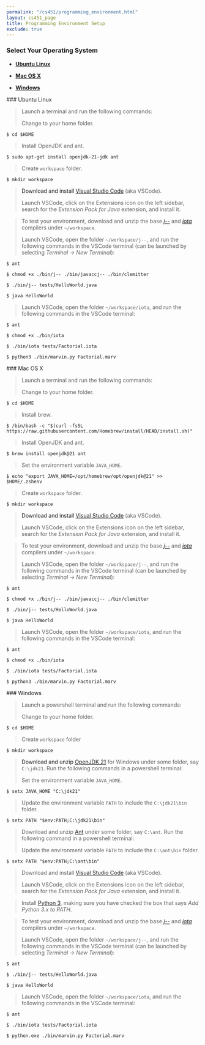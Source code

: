 ```yaml
---
permalink: "/cs451/programming_environment.html"
layout: cs451_page
title: Programming Environment Setup
exclude: true
---
```


### Select Your Operating System

- [**Ubuntu Linux**](#linux)

- [**Mac OS X**](#mac) 

- [**Windows**](#win) 

<a name="linux"/>
### Ubuntu Linux

> Launch a terminal and run the following commands:
>
> Change to your home folder.
```
$ cd $HOME
```
>
> Install OpenJDK and ant.
```
$ sudo apt-get install openjdk-21-jdk ant
```
>
> Create `workspace` folder.
```
$ mkdir workspace
```

> Download and install [Visual Studio Code](https://code.visualstudio.com/sha/download?build=stable&os=linux-deb-x64) (aka VSCode). 
> 
> Launch VSCode, click on the Extensions icon on the left sidebar, search for the *Extension Pack for Java* extension, and install it. 

> To test your environment, download and unzip the base [*j\-\-*](https://www.cs.umb.edu/~siyer/teaching/j--.zip) and [*iota*](https://www.cs.umb.edu/~siyer/teaching/iota.zip) compilers under `~/workspace`. 
>
> Launch VSCode, open the folder `~/workspace/j--`, and run the following commands in the VSCode terminal (can be launched by selecting *Terminal &rarr; New Terminal*): 
```
$ ant
```
>
```
$ chmod +x ./bin/j-- ./bin/javaccj-- ./bin/clemitter
```
>
```
$ ./bin/j-- tests/HelloWorld.java
```
>
```
$ java HelloWorld
```
>
> Launch VSCode, open the folder `~/workspace/iota`, and run the following commands in the VSCode terminal:
```
$ ant
```
>
```
$ chmod +x ./bin/iota
```
>
```
$ ./bin/iota tests/Factorial.iota
```
> 
```
$ python3 ./bin/marvin.py Factorial.marv
```

<a name="mac"/>
### Mac OS X

> Launch a terminal and run the following commands: 
>
> Change to your home folder.
```
$ cd $HOME
```
>
> Install brew.
```
$ /bin/bash -c "$(curl -fsSL https://raw.githubusercontent.com/Homebrew/install/HEAD/install.sh)"
```
>
> Install OpenJDK and ant.
```
$ brew install openjdk@21 ant
```
> Set the environment variable `JAVA_HOME`.
```
$ echo "export JAVA_HOME=/opt/homebrew/opt/openjdk@21" >> $HOME/.zshenv
```
>
> Create `workspace` folder.
```
$ mkdir workspace
```

> Download and install [Visual Studio Code](https://code.visualstudio.com/sha/download?build=stable&os=linux-deb-x64) (aka VSCode).  
> 
> Launch VSCode, click on the Extensions icon on the left sidebar, search for the *Extension Pack for Java* extension, and install it. 

> To test your environment, download and unzip the base [*j\-\-*](https://www.cs.umb.edu/~siyer/teaching/j--.zip) and [*iota*](https://www.cs.umb.edu/~siyer/teaching/iota.zip) compilers under `~/workspace`.  
>
> Launch VSCode, open the folder `~/workspace/j--`, and run the following commands in the VSCode terminal (can be launched by selecting *Terminal &rarr; New Terminal*):  
 ```
$ ant
```
>
```
$ chmod +x ./bin/j-- ./bin/javaccj-- ./bin/clemitter
```
>
```
$ ./bin/j-- tests/HelloWorld.java
```
>
```
$ java HelloWorld
```
> 
> Launch VSCode, open the folder `~/workspace/iota`, and run the following commands in the VSCode terminal:
```
$ ant
```
>
```
$ chmod +x ./bin/iota
```
>
```
$ ./bin/iota tests/Factorial.iota
```
>
```
$ python3 ./bin/marvin.py Factorial.marv
```

<a name="win"/>
### Windows

> Launch a powershell terminal and run the following commands:
>
> Change to your home folder.
```
$ cd $HOME
```
>
> Create `workspace` folder
```
$ mkdir workspace
```
>

> Download and unzip [OpenJDK 21](https://download.java.net/java/GA/jdk21.0.2/f2283984656d49d69e91c558476027ac/13/GPL/openjdk-21.0.2_windows-x64_bin.zip) for Windows under some folder, say `C:\jdk21`. Run the following commands in a powershell terminal:
>
> Set the environment variable `JAVA_HOME`.
```
$ setx JAVA_HOME "C:\jdk21"
```
>
> Update the environment variable `PATH` to include the `C:\jdk21\bin`
folder.
```
$ setx PATH "$env:PATH;C:\jdk21\bin"
```

> Download and unzip
> [Ant](https://dlcdn.apache.org//ant/binaries/apache-ant-1.10.14-bin.zip)
> under some folder, say `C:\ant`.  Run the following command in a powershell terminal: 
>
> Update the environment variable `PATH` to include the `C:\ant\bin`
> folder.
```
$ setx PATH "$env:PATH;C:\ant\bin"
```

> Download and install [Visual Studio Code](https://code.visualstudio.com/sha/download?build=stable&os=win32-x64-user) (aka VSCode).
> 
> Launch VSCode, click on the Extensions icon on the left sidebar, search for the *Extension Pack for Java* extension, and install it. 

> Install [Python 3](https://www.python.org/downloads/),  making sure you have checked the box that says *Add Python 3.x to PATH*.

> To test your environment, download and unzip the base 
[*j\-\-*](https://www.cs.umb.edu/~siyer/teaching/j--.zip) and [*iota*](https://www.cs.umb.edu/~siyer/teaching/iota.zip) compilers under `~/workspace`.
>
> Launch VSCode, open the folder `~/workspace/j--`, and run the following commands in the VSCode terminal (can be launched by selecting *Terminal &rarr; New Terminal*):
```
$ ant
```
>
```
$ ./bin/j-- tests/HelloWorld.java
```
>
```
$ java HelloWorld
```
>
> Launch VSCode, open the folder `~/workspace/iota`, and run the following commands in the VSCode terminal:
```
$ ant
```
>
```
$ ./bin/iota tests/Factorial.iota
```
>
```
$ python.exe ./bin/marvin.py Factorial.marv
```
